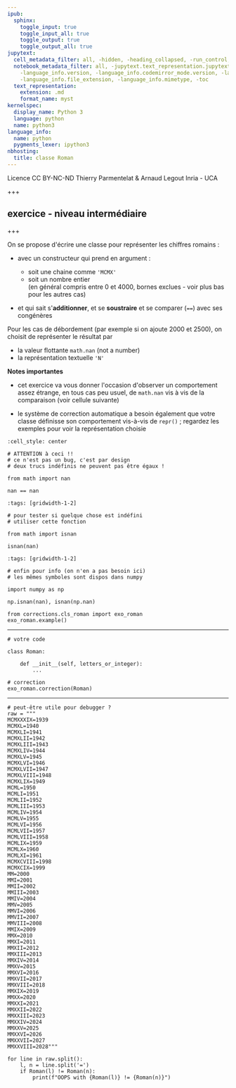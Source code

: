 ```yaml
---
ipub:
  sphinx:
    toggle_input: true
    toggle_input_all: true
    toggle_output: true
    toggle_output_all: true
jupytext:
  cell_metadata_filter: all, -hidden, -heading_collapsed, -run_control, -trusted
  notebook_metadata_filter: all, -jupytext.text_representation.jupytext_version, -jupytext.text_representation.format_version,
    -language_info.version, -language_info.codemirror_mode.version, -language_info.codemirror_mode,
    -language_info.file_extension, -language_info.mimetype, -toc
  text_representation:
    extension: .md
    format_name: myst
kernelspec:
  display_name: Python 3
  language: python
  name: python3
language_info:
  name: python
  pygments_lexer: ipython3
nbhosting:
  title: classe Roman
---
```


<div class="licence">
<span>Licence CC BY-NC-ND</span>
<span>Thierry Parmentelat &amp; Arnaud Legout</span>
<span>Inria - UCA</span>
</div>

+++

## exercice - niveau intermédiaire

+++

On se propose d'écrire une classe pour représenter les chiffres romains :

* avec un constructeur qui prend en argument :
  * soit une chaine comme `'MCMX'`
  * soit un nombre entier  
    (en général compris entre 0 et 4000, bornes exclues - voir plus bas pour les autres cas)

* et qui sait s'**additionner**, et se **soustraire** et se comparer (`==`) avec ses congénères

Pour les cas de débordement (par exemple si on ajoute 2000 et 2500), 
on choisit de représenter le résultat par 

* la valeur flottante `math.nan` (not a number)
* la représentation textuelle `'N'`

**Notes importantes**

* cet exercice va vous donner l'occasion d'observer un comportement assez étrange, en tous cas peu usuel, de `math.nan` vis à vis de la comparaison (voir cellule suivante)

* le système de correction automatique a besoin également que votre classe définisse son comportement vis-à-vis de `repr()` ; regardez les exemples pour voir la représentation choisie

```{code-cell} ipython3
:cell_style: center

# ATTENTION à ceci !!
# ce n'est pas un bug, c'est par design
# deux trucs indéfinis ne peuvent pas être égaux !

from math import nan

nan == nan
```

```{code-cell} ipython3
:tags: [gridwidth-1-2]

# pour tester si quelque chose est indéfini
# utiliser cette fonction

from math import isnan

isnan(nan)
```

```{code-cell} ipython3
:tags: [gridwidth-1-2]

# enfin pour info (on n'en a pas besoin ici)
# les mêmes symboles sont dispos dans numpy 

import numpy as np

np.isnan(nan), isnan(np.nan)
```

```{code-cell} ipython3
from corrections.cls_roman import exo_roman
exo_roman.example()
```

*****

```{code-cell} ipython3
# votre code

class Roman:
    
    def __init__(self, letters_or_integer):
        ...
```

```{code-cell} ipython3
# correction
exo_roman.correction(Roman)
```

*****

```{code-cell} ipython3
# peut-être utile pour debugger ?
raw = """
MCMXXXIX=1939
MCMXL=1940
MCMXLI=1941
MCMXLII=1942
MCMXLIII=1943
MCMXLIV=1944
MCMXLV=1945
MCMXLVI=1946
MCMXLVII=1947
MCMXLVIII=1948
MCMXLIX=1949
MCML=1950
MCMLI=1951
MCMLII=1952
MCMLIII=1953
MCMLIV=1954
MCMLV=1955
MCMLVI=1956
MCMLVII=1957
MCMLVIII=1958
MCMLIX=1959
MCMLX=1960
MCMLXI=1961
MCMXCVIII=1998
MCMXCIX=1999
MM=2000
MMI=2001
MMII=2002
MMIII=2003
MMIV=2004
MMV=2005
MMVI=2006
MMVII=2007
MMVIII=2008
MMIX=2009
MMX=2010
MMXI=2011
MMXII=2012
MMXIII=2013
MMXIV=2014
MMXV=2015
MMXVI=2016
MMXVII=2017
MMXVIII=2018
MMXIX=2019
MMXX=2020
MMXXI=2021
MMXXII=2022
MMXXIII=2023
MMXXIV=2024
MMXXV=2025
MMXXVI=2026
MMXXVII=2027
MMXXVIII=2028"""
```

```{code-cell} ipython3
for line in raw.split():
    l, n = line.split('=')
    if Roman(l) != Roman(n):
        print(f"OOPS with {Roman(l)} != {Roman(n)}")
```
